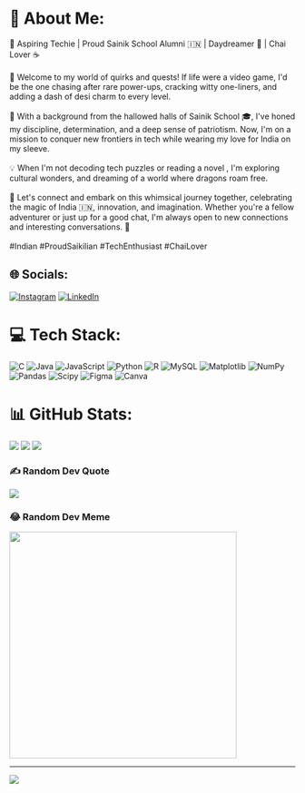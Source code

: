 # 💫 About Me:
🚀 Aspiring Techie | Proud Sainik School Alumni 🇮🇳 | Daydreamer 🌟 | Chai Lover ☕ <br><br>🎉 Welcome to my world of quirks and quests! If life were a video game, I'd be the one chasing after rare power-ups, cracking witty one-liners, and adding a dash of desi charm to every level.<br><br>🌟 With a background from the hallowed halls of Sainik School 🎓, I've honed my discipline, determination, and a deep sense of patriotism. Now, I'm on a mission to conquer new frontiers in tech while wearing my love for India on my sleeve.<br><br>💡 When I'm not decoding tech puzzles or reading a novel , I'm exploring cultural wonders, and dreaming of a world where dragons roam free.<br><br>🔮 Let's connect and embark on this whimsical journey together, celebrating the magic of India 🇮🇳, innovation, and imagination. Whether you're a fellow adventurer or just up for a good chat, I'm always open to new connections and interesting conversations. 🚀<br><br> #Indian #ProudSaikilian #TechEnthusiast #ChaiLover


## 🌐 Socials:
[![Instagram](https://img.shields.io/badge/Instagram-%23E4405F.svg?logo=Instagram&logoColor=white)](https://instagram.com/cadva_206) [![LinkedIn](https://img.shields.io/badge/LinkedIn-%230077B5.svg?logo=linkedin&logoColor=white)](https://linkedin.com/in/cadva) 

# 💻 Tech Stack:
![C](https://img.shields.io/badge/c-%2300599C.svg?style=for-the-badge&logo=c&logoColor=white) ![Java](https://img.shields.io/badge/java-%23ED8B00.svg?style=for-the-badge&logo=openjdk&logoColor=white) ![JavaScript](https://img.shields.io/badge/javascript-%23323330.svg?style=for-the-badge&logo=javascript&logoColor=%23F7DF1E) ![Python](https://img.shields.io/badge/python-3670A0?style=for-the-badge&logo=python&logoColor=ffdd54) ![R](https://img.shields.io/badge/r-%23276DC3.svg?style=for-the-badge&logo=r&logoColor=white) ![MySQL](https://img.shields.io/badge/mysql-%2300000f.svg?style=for-the-badge&logo=mysql&logoColor=white) ![Matplotlib](https://img.shields.io/badge/Matplotlib-%23ffffff.svg?style=for-the-badge&logo=Matplotlib&logoColor=black) ![NumPy](https://img.shields.io/badge/numpy-%23013243.svg?style=for-the-badge&logo=numpy&logoColor=white) ![Pandas](https://img.shields.io/badge/pandas-%23150458.svg?style=for-the-badge&logo=pandas&logoColor=white) ![Scipy](https://img.shields.io/badge/SciPy-%230C55A5.svg?style=for-the-badge&logo=scipy&logoColor=%white) ![Figma](https://img.shields.io/badge/figma-%23F24E1E.svg?style=for-the-badge&logo=figma&logoColor=white) ![Canva](https://img.shields.io/badge/Canva-%2300C4CC.svg?style=for-the-badge&logo=Canva&logoColor=white)
# 📊 GitHub Stats:
![](https://github-readme-stats.vercel.app/api?username=Advaith35&theme=dark&hide_border=true&include_all_commits=false&count_private=true)
![](https://github-readme-streak-stats.herokuapp.com/?user=Advaith35&theme=dark&hide_border=true)
![](https://github-readme-stats.vercel.app/api/top-langs/?username=Advaith35&theme=dark&hide_border=true&include_all_commits=false&count_private=true&layout=compact)

### ✍️ Random Dev Quote
![](https://quotes-github-readme.vercel.app/api?type=horizontal&theme=radical)

### 😂 Random Dev Meme
<img src='https://randommeme-five.vercel.app/' style="height: 400px;"/>

---
[![](https://visitcount.itsvg.in/api?id=Advaith35&icon=0&color=3)](https://visitcount.itsvg.in)

<!-- Proudly created with GPRM ( https://gprm.itsvg.in ) -->
